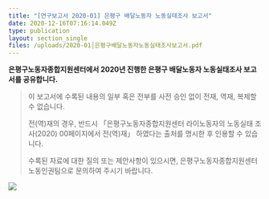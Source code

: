 ```yaml
---
title: "[연구보고서 2020-01] 은평구 배달노동자 노동실태조사 보고서"
date: 2020-12-16T07:16:14.049Z
type: publication
layout: section_single
files: /uploads/2020-01│은평구배달노동자노동실태조사보고서.pdf
---
```



**은평구노동자종합지원센터에서 2020년 진행한 은평구 배달노동자 노동실태조사 보고서를 공유합니다.**

> 이 보고서에 수록된 내용의 일부 혹은 전부를 사전 승인 없이 전재, 역재, 복제할 수 없습니다. 
>
> 전(역)재의 경우, 반드시 「은평구노동자종합지원센터 라이노동자의 노동실태 조사(2020) 00페이지에서 전(역)재」 하였다는 출처를 명시한 후 인용할 수 있습니다.
>
> 수록된 자료에 대한 질의 또는 제안사항이 있으시면, 은평구노동자종합지원센터 노동인권팀으로 문의하여 주시기 바랍니다.



![ ](/uploads/cv1.jpg " ")